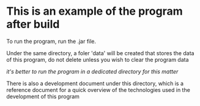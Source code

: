 # This is an example of the program after build
To run the program, run the .jar file.

Under the same directory, a foler 'data' will be created that stores the data of this program, do not delete unless you wish to clear the program data

*it's better to run the program in a dedicated directory for this matter*

There is also a development document under this directory, which is a reference document for a quick overview of the technologies used in the development of this program
